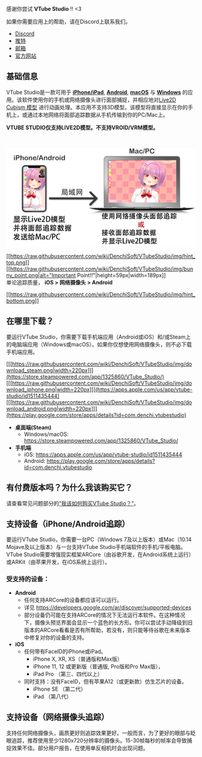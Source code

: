 感谢你尝试 **VTube Studio** !! <3

如果你需要应用上的帮助，请在Discord上联系我们。

* [Discord](https://discord.gg/vtubestudio)
* [推特](https://twitter.com/VTubeStudio)
* [邮箱](mailto:denchi@denchisoft.com)
* [官方网站](https://denchisoft.com)

## 基础信息

VTube Studio是一款可用于 **[iPhone/iPad](https://apps.apple.com/us/app/vtube-studio/id1511435444)**, **[Android](https://play.google.com/store/apps/details?id=com.denchi.vtubestudio)**, **[macOS](https://store.steampowered.com/app/1325860/VTube_Studio/)** 与 **[Windows](https://store.steampowered.com/app/1325860/VTube_Studio/)** 的应用。该软件使用你的手机或网络摄像头进行面部捕捉，并相应地对[Live2D Cubism 模型](https://www.live2d.com/en/) 进行动画处理。本应用不支持3D模型。该模型将直接显示在你的手机上，或通过本地网络将面部追踪数据从手机传输到你的PC/Mac上。

**VTUBE STUDIO仅支持LIVE2D模型。不支持VROID/VRM模型。**

<br/>

![Basic VTS Setup](https://github.com/Elegetic/Photos/blob/main/VTS/vts_basic_setup_detail_small.png)

[[https://raw.githubusercontent.com/wiki/DenchiSoft/VTubeStudio/img/hint_top.png]]
[[https://raw.githubusercontent.com/wiki/DenchiSoft/VTubeStudio/img/bunny_point.png|alt="Important Point!!"|height=59px|width=189px]]<br/>
单论追踪质量， **iOS \> 网络摄像头 \> Android**

[[https://raw.githubusercontent.com/wiki/DenchiSoft/VTubeStudio/img/hint_bottom.png]]

## 在哪里下载？

要运行VTube Studio，你需要下载手机端应用（Android或iOS）和/或Steam上的电脑端应用（Windows或macOS）。如果你仅想使用网络摄像头，则不必下载手机端应用。

[[[https://raw.githubusercontent.com/wiki/DenchiSoft/VTubeStudio/img/download_steam.png|width=220px]]](https://store.steampowered.com/app/1325860/VTube_Studio/)
[[[https://raw.githubusercontent.com/wiki/DenchiSoft/VTubeStudio/img/download_iphone.png|width=220px]]](https://apps.apple.com/us/app/vtube-studio/id1511435444)
[[[https://raw.githubusercontent.com/wiki/DenchiSoft/VTubeStudio/img/download_android.png|width=220px]]](https://play.google.com/store/apps/details?id=com.denchi.vtubestudio)

* **桌面端(Steam)**
  * Windows/macOS: https://store.steampowered.com/app/1325860/VTube_Studio/
* **手机端**
  * iOS: https://apps.apple.com/us/app/vtube-studio/id1511435444
  * Android: https://play.google.com/store/apps/details?id=com.denchi.vtubestudio

## 有付费版本吗？为什么我该购买它？

请查看常见问题部分的[“我该如何购买VTube Studio？”](https://github.com/Elegetic/VTubeStudio/wiki/%E5%B8%B8%E8%A7%81%E9%97%AE%E9%A2%98)。

## 支持设备（iPhone/Android追踪）

要运行VTube Studio，你需要一台PC（Windows 7及以上版本）或Mac（10.14 Mojave及以上版本）与一台支持VTube Studio手机端软件的手机/平板电脑。VTube Studio需要增强现实框架ARCore（由谷歌开发，在Android系统上运行）或ARKit（由苹果开发，在iOS系统上运行）。

### 受支持的设备：
* **Android**
  * 任何支持ARCore的设备都应该可以运行。
  * 详见 https://developers.google.com/ar/discover/supported-devices
  * 部分设备仍可能在支持ARCore的情况下无法运行本软件。在这种情况下，摄像头预览界面会显示一个蓝色的长方形。你可以尝试手动降级到旧版本的ARCore看看是否有所帮助，若没有，则只能等待谷歌在未来版本中修复对你的设备的支持。
* **iOS**
  * 任何带有FaceID的iPhone或iPad。
    * iPhone X, XR, XS（普通版和Max版）
    * iPhone 11, 12 或更新版（普通版, Pro版和Pro Max版），
    * iPad Pro （第三、四代以上）
  * 同时支持：没有FaceID，但有苹果A12（或更新款）仿生芯片的设备。
    * iPhone SE （第二代）
    * iPad （第八代）

## 支持设备（网络摄像头追踪）

支持任何网络摄像头，画质更好则追踪效果更好。一般而言，为了更好的眼部与眨眼追踪，推荐使用至少1280x720分辨率的摄像头。15-30帧每秒的帧率会导致捕捉效果不佳。部分用户报告，在使用单反相机时会出现问题。